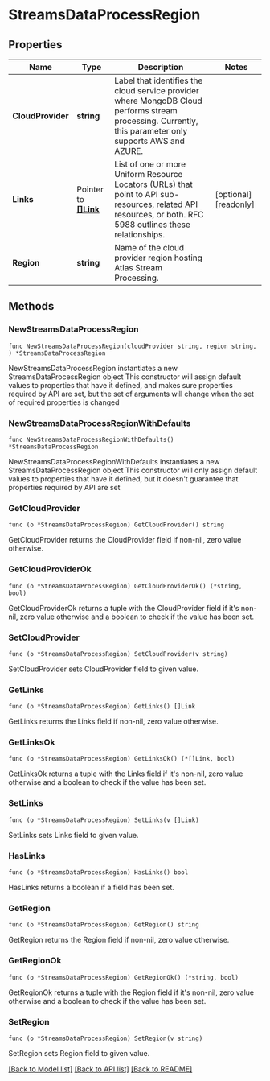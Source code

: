 # StreamsDataProcessRegion

## Properties

Name | Type | Description | Notes
------------ | ------------- | ------------- | -------------
**CloudProvider** | **string** | Label that identifies the cloud service provider where MongoDB Cloud performs stream processing. Currently, this parameter only supports AWS and AZURE. | 
**Links** | Pointer to [**[]Link**](Link.md) | List of one or more Uniform Resource Locators (URLs) that point to API sub-resources, related API resources, or both. RFC 5988 outlines these relationships. | [optional] [readonly] 
**Region** | **string** | Name of the cloud provider region hosting Atlas Stream Processing. | 

## Methods

### NewStreamsDataProcessRegion

`func NewStreamsDataProcessRegion(cloudProvider string, region string, ) *StreamsDataProcessRegion`

NewStreamsDataProcessRegion instantiates a new StreamsDataProcessRegion object
This constructor will assign default values to properties that have it defined,
and makes sure properties required by API are set, but the set of arguments
will change when the set of required properties is changed

### NewStreamsDataProcessRegionWithDefaults

`func NewStreamsDataProcessRegionWithDefaults() *StreamsDataProcessRegion`

NewStreamsDataProcessRegionWithDefaults instantiates a new StreamsDataProcessRegion object
This constructor will only assign default values to properties that have it defined,
but it doesn't guarantee that properties required by API are set

### GetCloudProvider

`func (o *StreamsDataProcessRegion) GetCloudProvider() string`

GetCloudProvider returns the CloudProvider field if non-nil, zero value otherwise.

### GetCloudProviderOk

`func (o *StreamsDataProcessRegion) GetCloudProviderOk() (*string, bool)`

GetCloudProviderOk returns a tuple with the CloudProvider field if it's non-nil, zero value otherwise
and a boolean to check if the value has been set.

### SetCloudProvider

`func (o *StreamsDataProcessRegion) SetCloudProvider(v string)`

SetCloudProvider sets CloudProvider field to given value.

### GetLinks

`func (o *StreamsDataProcessRegion) GetLinks() []Link`

GetLinks returns the Links field if non-nil, zero value otherwise.

### GetLinksOk

`func (o *StreamsDataProcessRegion) GetLinksOk() (*[]Link, bool)`

GetLinksOk returns a tuple with the Links field if it's non-nil, zero value otherwise
and a boolean to check if the value has been set.

### SetLinks

`func (o *StreamsDataProcessRegion) SetLinks(v []Link)`

SetLinks sets Links field to given value.

### HasLinks

`func (o *StreamsDataProcessRegion) HasLinks() bool`

HasLinks returns a boolean if a field has been set.
### GetRegion

`func (o *StreamsDataProcessRegion) GetRegion() string`

GetRegion returns the Region field if non-nil, zero value otherwise.

### GetRegionOk

`func (o *StreamsDataProcessRegion) GetRegionOk() (*string, bool)`

GetRegionOk returns a tuple with the Region field if it's non-nil, zero value otherwise
and a boolean to check if the value has been set.

### SetRegion

`func (o *StreamsDataProcessRegion) SetRegion(v string)`

SetRegion sets Region field to given value.


[[Back to Model list]](../README.md#documentation-for-models) [[Back to API list]](../README.md#documentation-for-api-endpoints) [[Back to README]](../README.md)



